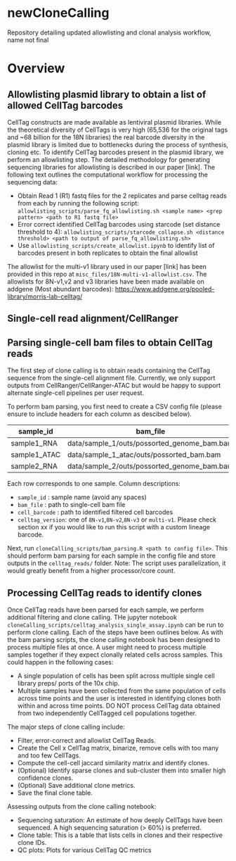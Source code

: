 # newCloneCalling
Repository detailing updated allowlisting and clonal analysis workflow, name not final


# Overview
## Allowlisting plasmid library to obtain a list of allowed CellTag barcodes
CellTag constructs are made available as lentiviral plasmid libraries. While the theoretical diversity of CellTags is very high (65,536 for the original tags and ~68 billion for the 18N libraries) the real barcode diversity in the plasmid library is limited due to bottlenecks during the process of synthesis, cloning etc. To identify CellTag barcodes present in the plasmid library, we perform an allowlisting step. The detailed methodology for generating sequencing libraries for allowlisting is described in our paper [link]. The following text outlines the computational workflow for processing the sequencing data:
- Obtain Read 1 (R1) fastq files for the 2 replicates and parse celltag reads from each by running the following script: `allowlisting_scripts/parse_fq_allowlisting.sh <sample name> <grep pattern> <path to R1 fastq file>`
- Error correct identified CellTag barcodes using starcode (set distance threshold to 4): `allowlisting_scripts/starcode_collapse.sh <distance threshold> <path to output of parse_fq_allowlisting.sh>`
- Use `allowlisting_scripts/create_allowlist.ipynb` to identify list of barcodes present in both replicates to obtain the final allowlist

The allowlist for the multi-v1 library used in our paper [link] has been provided in this repo at `misc_files/18N-multi-v1-allowlist.csv`. The allowlists for 8N-v1,v2 and v3 libraries have been made available on addgene (Most abundant barcodes): https://www.addgene.org/pooled-library/morris-lab-celltag/

## Single-cell read alignment/CellRanger

## Parsing single-cell bam files to obtain CellTag reads
The first step of clone calling is to obtain reads containing the CellTag sequence from the single-cell alignment file. Currently, we only support outputs from CellRanger/CellRanger-ATAC but would be happy to support alternate single-cell pipelines per user request.

To perform bam parsing, you first need to create a CSV config file (please ensure to include headers for each column as descibed below).

| sample_id  | bam_file | cell_barcode | assay | celltag_version |
| ------------- | ------------- | ------- | ---- | --- |
| sample1_RNA  | data/sample_1/outs/possorted_genome_bam.bam | data/sample_1/outs/filtered_feature_bc_matrix/barcodes.tsv.gz | RNA | multi-v1 |
| sample1_ATAC  | data/sample_1_atac/outs/possorted_bam.bam | data/sample_1_atac/outs/filtered_peak_bc_matrix/barcodes.tsv | ATAC | multi-v1 |
| sample2_RNA  | data/sample_2/outs/possorted_genome_bam.bam | data/sample_2/outs/filtered_feature_bc_matrix/barcodes.tsv.gz | RNA | multi-v1 |

Each row corresponds to one sample. Column descriptions:
 - `sample_id` : sample name (avoid any spaces)
 - `bam_file` : path to single-cell bam file
 - `cell_barcode` : path to identified filtered cell barcodes
 - `celltag_version`:  one of `8N-v1`,`8N-v2`,`8N-v3` or `multi-v1`. Please check section xx if you would like to run this script with a custom lineage barcode.  


Next, run `cloneCalling_scripts/bam_parsing.R <path to config file>`. This should perform bam parsing for each sample in the config file and store outputs in the `celltag_reads/` folder. Note: The script uses parallelization, it would greatly benefit from a higher processor/core count.


## Processing CellTag reads to identify clones
Once CellTag reads have been parsed for each sample, we perform additional filtering and clone calling. THe jupyter notebook `cloneCalling_scripts/celltag_analysis_single_assay.ipynb` can be run to perform clone calling. Each of the steps have been outlines below. As with the bam parsing scripts, the clone calling notebook has been designed to process multiple files at once. A user might need to process multiple samples together if they expect clonally related cells across samples. This could happen in the following cases:
- A single population of cells has been split across multiple single cell library preps/ ports of the 10x chip.
- Multiple samples have been collected from the same population of cells across time points and the user is interested in identifying clones both within and across time points.
DO NOT process CellTag data obtained from two independently CellTagged cell populations together.

The major steps of clone calling include:
 - Filter, error-correct and allowlist CellTag Reads.
 - Create the Cell x CellTag matrix, binarize, remove cells with too many and too few CellTags.
 - Compute the cell-cell jaccard similarity matrix and identify clones.
 - (Optional) Identify sparse clones and sub-cluster them into smaller high confidence clones.
 - (Optional) Save additional clone metrics.
 - Save the final clone table.
 
Assessing outputs from the clone calling notebook:
 - Sequencing saturation: An estimate of how deeply CellTags have been sequenced. A high sequencing saturation (> 60%) is preferred.
 - Clone table: This is a table that lists cells in clones and their respective clone IDs.
 - QC plots: Plots for various CellTag QC metrics
